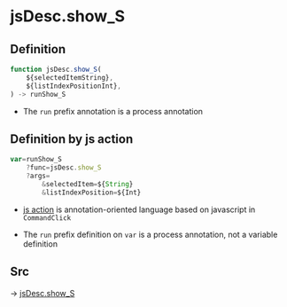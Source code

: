 # jsDesc.show_S

## Definition

```js.js
function jsDesc.show_S(
	${selectedItemString},
	${listIndexPositionInt},
) -> runShow_S
```

- The `run` prefix annotation is a process annotation
## Definition by js action

```js.js
var=runShow_S
	?func=jsDesc.show_S
	?args=
		&selectedItem=${String}
		&listIndexPosition=${Int}
```

- [js action](#) is annotation-oriented language based on javascript in `CommandClick`

- The `run` prefix definition on `var` is a process annotation, not a variable definition

## Src

-> [jsDesc.show_S](https://github.com/puutaro/CommandClick/blob/master/app/src/main/java/com/puutaro/commandclick/fragment_lib/terminal_fragment/js_interface/list_index/JsDesc.kt#L26)


